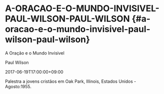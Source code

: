 # A-ORACAO-E-O-MUNDO-INVISIVEL-PAUL-WILSON-PAUL-WILSON {#a-oracao-e-o-mundo-invisivel-paul-wilson-paul-wilson}

A Oração e o Mundo Invisivel

Paul Wilson

2017-06-19T17:00:00+09:00

Palestra a jovens cristãos em Oak Park, Illinois, Estados Unidos - Agosto:1955.